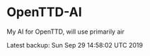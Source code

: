 # OpenTTD-AI
My AI for OpenTTD, will use primarily air

Latest backup: Sun Sep 29 14:58:02 UTC 2019
